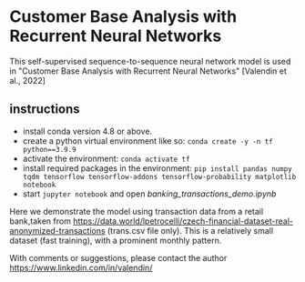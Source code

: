 # Customer Base Analysis with Recurrent Neural Networks

This self-supervised sequence-to-sequence neural network model is used in "Customer Base Analysis with Recurrent Neural Networks" [Valendin et al., 2022]

## instructions 
- install conda version 4.8 or above. 
- create a python virtual environment like so: ```conda create -y -n tf python==3.9.9```
- activate the environment: ```conda activate tf```
- install required packages in the environment: ```pip install pandas numpy tqdm tensorflow tensorflow-addons tensorflow-probability matplotlib notebook```
- start ```jupyter notebook``` and open *banking_transactions_demo.ipynb*

Here we demonstrate the model using transaction data from a retail bank,taken from https://data.world/lpetrocelli/czech-financial-dataset-real-anonymized-transactions (trans.csv file only). This is a relatively small dataset (fast training), with a prominent monthly pattern.

With comments or suggestions, please contact the author https://www.linkedin.com/in/valendin/
